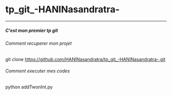 # tp_git_-HANINasandratra-
***
##### C'est mon premier tp git
###### Comment recuperer mon projet
git clone https://github.com/HANINasandratra/tp_git_-HANINasandratra-.git 
###### Comment executer mes codes 
python addTwonInt.py 
